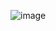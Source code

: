 ![image](https://user-images.githubusercontent.com/99928036/193477045-2533c8d2-bb56-45c1-842c-60dd867c76b8.png)

